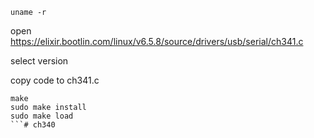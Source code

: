 

```
uname -r
```

open https://elixir.bootlin.com/linux/v6.5.8/source/drivers/usb/serial/ch341.c

select version

copy code to ch341.c

```
make
sudo make install
sudo make load
```# ch340
